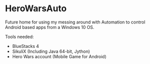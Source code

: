 # HeroWarsAuto
Future home for using my messing around with Automation to control Android based apps from a Windows 10 OS.

Tools needed:
* BlueStacks 4
* SikuliX (Including Java 64-bit, Jython)
* Hero Wars account (Mobile Game for Android)

